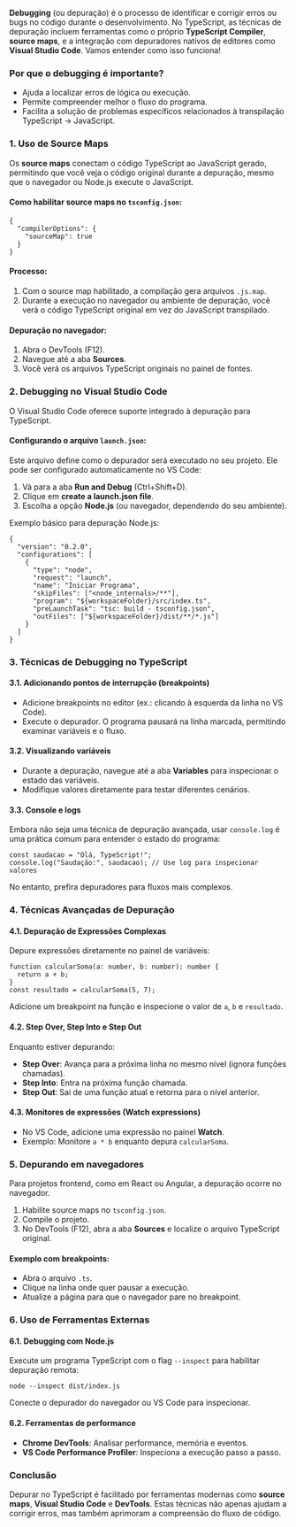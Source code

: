 **Debugging** (ou depuração) é o processo de identificar e corrigir erros ou bugs no código durante o desenvolvimento. No TypeScript, as técnicas de depuração incluem ferramentas como o próprio **TypeScript Compiler**, **source maps**, e a integração com depuradores nativos de editores como **Visual Studio Code**. Vamos entender como isso funciona!

### **Por que o debugging é importante?**

- Ajuda a localizar erros de lógica ou execução.
- Permite compreender melhor o fluxo do programa.
- Facilita a solução de problemas específicos relacionados à transpilação TypeScript → JavaScript.

### **1. Uso de Source Maps**

Os **source maps** conectam o código TypeScript ao JavaScript gerado, permitindo que você veja o código original durante a depuração, mesmo que o navegador ou Node.js execute o JavaScript.
#### Como habilitar source maps no `tsconfig.json`:

```
{
  "compilerOptions": {
    "sourceMap": true
  }
}
```

#### Processo:
1. Com o source map habilitado, a compilação gera arquivos `.js.map`.
2. Durante a execução no navegador ou ambiente de depuração, você verá o código TypeScript original em vez do JavaScript transpilado.
#### Depuração no navegador:
1. Abra o DevTools (F12).
2. Navegue até a aba **Sources**.
3. Você verá os arquivos TypeScript originais no painel de fontes.

### **2. Debugging no Visual Studio Code**

O Visual Studio Code oferece suporte integrado à depuração para TypeScript.
#### Configurando o arquivo `launch.json`:
Este arquivo define como o depurador será executado no seu projeto. Ele pode ser configurado automaticamente no VS Code:
1. Vá para a aba **Run and Debug** (Ctrl+Shift+D).
2. Clique em **create a launch.json file**.
3. Escolha a opção **Node.js** (ou navegador, dependendo do seu ambiente).

Exemplo básico para depuração Node.js:

```
{
  "version": "0.2.0",
  "configurations": [
    {
      "type": "node",
      "request": "launch",
      "name": "Iniciar Programa",
      "skipFiles": ["<node_internals>/**"],
      "program": "${workspaceFolder}/src/index.ts",
      "preLaunchTask": "tsc: build - tsconfig.json",
      "outFiles": ["${workspaceFolder}/dist/**/*.js"]
    }
  ]
}
```

### **3. Técnicas de Debugging no TypeScript**

#### **3.1. Adicionando pontos de interrupção (breakpoints)**
- Adicione breakpoints no editor (ex.: clicando à esquerda da linha no VS Code).
- Execute o depurador. O programa pausará na linha marcada, permitindo examinar variáveis e o fluxo.
#### **3.2. Visualizando variáveis**
- Durante a depuração, navegue até a aba **Variables** para inspecionar o estado das variáveis.
- Modifique valores diretamente para testar diferentes cenários.

#### **3.3. Console e logs**
Embora não seja uma técnica de depuração avançada, usar `console.log` é uma prática comum para entender o estado do programa:

```
const saudacao = "Olá, TypeScript!";
console.log("Saudação:", saudacao); // Use log para inspecionar valores
```

No entanto, prefira depuradores para fluxos mais complexos.

### **4. Técnicas Avançadas de Depuração**

#### **4.1. Depuração de Expressões Complexas**
Depure expressões diretamente no painel de variáveis:

```
function calcularSoma(a: number, b: number): number {
  return a + b;
}
const resultado = calcularSoma(5, 7);
```

Adicione um breakpoint na função e inspecione o valor de `a`, `b` e `resultado`.

#### **4.2. Step Over, Step Into e Step Out**
Enquanto estiver depurando:
- **Step Over**: Avança para a próxima linha no mesmo nível (ignora funções chamadas).
- **Step Into**: Entra na próxima função chamada.
- **Step Out**: Sai de uma função atual e retorna para o nível anterior.

#### **4.3. Monitores de expressões (Watch expressions)**

- No VS Code, adicione uma expressão no painel **Watch**.
- Exemplo: Monitore `a * b` enquanto depura `calcularSoma`.

### **5. Depurando em navegadores**

Para projetos frontend, como em React ou Angular, a depuração ocorre no navegador.
1. Habilite source maps no `tsconfig.json`.
2. Compile o projeto.
3. No DevTools (F12), abra a aba **Sources** e localize o arquivo TypeScript original.

#### Exemplo com breakpoints:

- Abra o arquivo `.ts`.
- Clique na linha onde quer pausar a execução.
- Atualize a página para que o navegador pare no breakpoint.

### **6. Uso de Ferramentas Externas**

#### **6.1. Debugging com Node.js**
Execute um programa TypeScript com o flag `--inspect` para habilitar depuração remota:

```
node --inspect dist/index.js
```

Conecte o depurador do navegador ou VS Code para inspecionar.

#### **6.2. Ferramentas de performance**

- **Chrome DevTools**: Analisar performance, memória e eventos.
- **VS Code Performance Profiler**: Inspeciona a execução passo a passo.

### **Conclusão**

Depurar no TypeScript é facilitado por ferramentas modernas como **source maps**, **Visual Studio Code** e **DevTools**. Estas técnicas não apenas ajudam a corrigir erros, mas também aprimoram a compreensão do fluxo de código.



